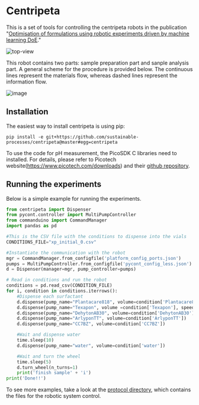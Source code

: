 # Centripeta

This is a set of tools for controlling the centripeta robots in the publication "[Optimisation of formulations using robotic experiments driven by machine learning DoE](https://www.cell.com/cell-reports-physical-science/fulltext/S2666-3864(20)30321-0)."

![top-view](https://user-images.githubusercontent.com/18735742/75795699-9b33c800-5d6a-11ea-9955-d6d03a08946a.jpg)

This robot contains two parts: sample preparation part and sanple analysis part. A general scheme for the procedure is provided below. The continuous lines represent the materials flow, whereas dashed lines represent the information flow.

![image](https://user-images.githubusercontent.com/18735742/75796176-2d3bd080-5d6b-11ea-9f33-63945be6bdff.png)


## Installation

The easiest way to install centripeta is using pip:

```pip install -e git+https://github.com/sustainable-processes/centripeta@master#egg=centripeta```

<!-- I will pin the install to a particular release once we are ready to publish-->

 To use the code for pH measurement, the PicoSDK C libraries need to installed. For details, please refer to Picotech website(https://www.picotech.com/downloads) and their [github repository](https://github.com/picotech/picosdk-python-wrappers).

<!-- This will depend on whether we keep the pH measurement part-->

## Running the experiments

Below is a simple example for running the experiments.

```python
from centripeta import Dispenser
from pycont.controller import MultiPumpController
from commanduino import CommandManager
import pandas as pd

#This is the CSV file with the conditions to dispense into the vials
CONDITIONS_FILE="xp_initial_0.csv"

#Instantiate the communication with the robot
mgr = CommandManager.from_configfile('platform_config_ports.json')
pumps = MultiPumpController.from_configfile('pycont_config_less.json')
d = Dispenser(manager=mgr, pump_controller=pumps)

# Read in conditions and run the robot
conditions = pd.read_csv(CONDITION_FILE)
for i, condition in conditions.iterrows():
    #Dispense each surfactant
    d.dispense(pump_name="Plantacare818", volume=condition['Plantacare818'], speed_in=1500)
    d.dispense(pump_name="Texapon", volume =condition['Texapon'], speed_in=1500) 
    d.dispense(pump_name="DehytonAB30", volume=condition['DehytonAB30'], speed_in=1500)
    d.dispense(pump_name="ArlyponTT", volume=condition['ArlyponTT'])
    d.dispense(pump_name="CC7BZ", volume=condition['CC7BZ'])

    #Wait and dispense water
    time.sleep(10)
    d.dispense(pump_name="water", volume=condition['water'])

    #Wait and turn the wheel
    time.sleep(5)
    d.turn_wheel(n_turns=1)
    print('finish sample' + 'i')
print('Done!!')
```
To see more examples, take a look at the [protocol directory](https://github.com/sustainable-processes/centripeta/tree/master/protocols), which contains the files for the robotic system control.
